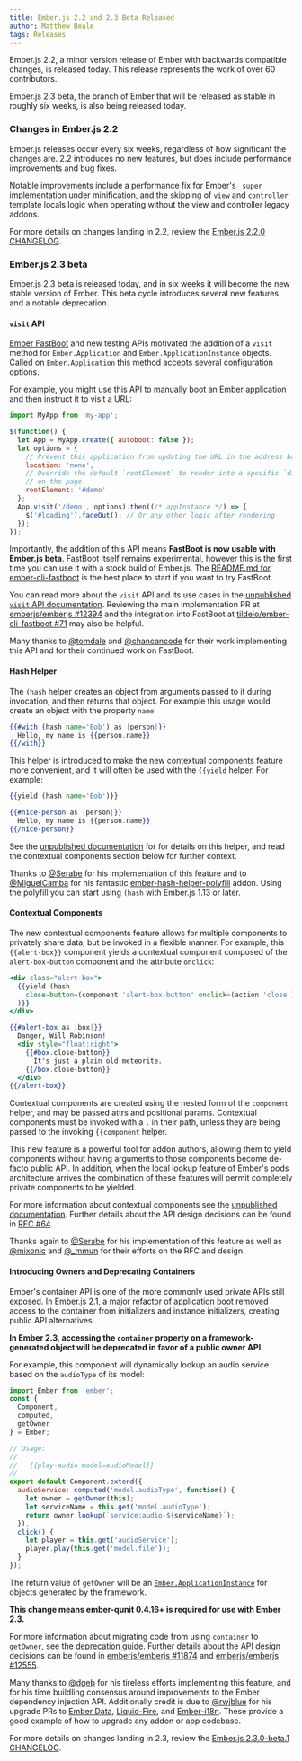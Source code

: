 ```yaml
---
title: Ember.js 2.2 and 2.3 Beta Released
author: Matthew Beale
tags: Releases
---
```


Ember.js 2.2, a minor version release of Ember with backwards compatible
changes, is released today. This release represents the work of over 60
contributors.

Ember.js 2.3 beta, the branch of Ember that will be released as stable in
roughly six weeks, is also being released today.

### Changes in Ember.js 2.2

Ember.js releases occur every six weeks, regardless of how significant the
changes are. 2.2 introduces no new features, but does include performance
improvements and bug fixes.

Notable improvements include a performance fix for Ember's `_super`
implementation under minification, and the skipping of `view` and `controller`
template locals logic when operating without the view and controller legacy
addons.

For more details on changes landing in 2.2, review the
[Ember.js 2.2.0 CHANGELOG](https://github.com/emberjs/ember.js/blob/v2.2.0/CHANGELOG.md).

### Ember.js 2.3 beta

Ember.js 2.3 beta is released today, and in six weeks it will become the
new stable version of Ember. This beta cycle introduces several new features
and a notable deprecation.

#### `visit` API

[Ember FastBoot](https://github.com/tildeio/ember-cli-fastboot) and new testing
APIs motivated the addition of a `visit` method for `Ember.Application` and
`Ember.ApplicationInstance` objects. Called on `Ember.Application` this
method accepts several configuration options.

For example, you might use this API to manually boot an Ember application
and then instruct it to visit a URL:

```js
import MyApp from 'my-app';

$(function() {
  let App = MyApp.create({ autoboot: false });
  let options = {
    // Prevent this application from updating the URL in the address bar
    location: 'none',
    // Override the default `rootElement` to render into a specific `div`
    // on the page
    rootElement: '#demo'
  };
  App.visit('/demo', options).then((/* appInstance */) => {
    $('#loading').fadeOut(); // Or any other logic after rendering
  });
});
```

Importantly, the addition of this API means **FastBoot
is now usable with Ember.js beta**. FastBoot itself remains experimental,
however this is the first time you can use it with a stock build of Ember.js.
The [README.md for ember-cli-fastboot](https://github.com/tildeio/ember-cli-fastboot)
is the best place to start if you want to try FastBoot.

You can read more about the `visit` API and its use cases in the [unpublished
`visit` API documentation](https://github.com/emberjs/ember.js/blob/0810d913f9d358e5d37d25a1efd2295ebaebc6e2/packages/ember-application/lib/system/application.js#L985-L1181).
Reviewing the main implementation PR at [emberjs/emberjs #12394](https://github.com/emberjs/ember.js/pull/12394) and the integration into FastBoot at
[tildeio/ember-cli-fastboot #71](https://github.com/tildeio/ember-cli-fastboot/pull/71)
may also be helpful.

Many thanks to [@tomdale](https://twitter.com/tomdale) and
[@chancancode](https://twitter.com/chancancode) for their work implementing
this API and for their continued work on FastBoot.

#### Hash Helper

The `(hash` helper creates an object from arguments passed to it during
invocation, and then returns that object. For example this usage would create an object with
the property `name`:

```handlebars
{{#with (hash name='Bob') as |person|}}
  Hello, my name is {{person.name}}
{{/with}}
```

This helper is introduced to make the new contextual components feature
more convenient, and it will often be used with the `{{yield` helper. For
example:

```app/templates/components/nice-person.hbs
{{yield (hash name='Bob')}}
```

```app/templates/index.hbs
{{#nice-person as |person|}}
  Hello, my name is {{person.name}}
{{/nice-person}}
```

See the [unpublished documentation](https://github.com/emberjs/ember.js/blob/04ec1c639e3ac7aa93ec24bf7fcf35e18c62fed6/packages/ember-htmlbars/lib/helpers/hash.js#L6-L31) for
for details on this helper, and read the contextual components section below
for further context.

Thanks to [@Serabe](https://twitter.com/serabe) for his implementation of this
feature and to [@MiguelCamba](https://twitter.com/MiguelCamba) for his fantastic
[ember-hash-helper-polyfill](https://github.com/cibernox/ember-hash-helper-polyfill)
addon. Using the polyfill you can start using `(hash` with Ember.js 1.13 or
later.

#### Contextual Components

The new contextual components feature allows for multiple components to
privately share data, but be invoked in a flexible manner. For example,
this `{{alert-box}}` component yields a contextual component composed
of the `alert-box-button` component and the attribute `onclick`:

```app/templates/components/alert-box.hbs
<div class="alert-box">
  {{yield (hash
    close-button=(component 'alert-box-button' onclick=(action 'close'))
  )}}
</div>
```

```app/templates/index.hbs
{{#alert-box as |box|}}
  Danger, Will Robinson!
  <div style="float:right">
    {{#box.close-button}}
      It's just a plain old meteorite.
    {{/box.close-button}}
  </div>
{{/alert-box}}
```

Contextual components are created using the nested form of the
`component` helper, and may be passed attrs and positional params. Contextual
components must be invoked with a `.` in their path, unless they are being
passed to the invoking `{{component` helper.

This new feature is a powerful tool for addon authors, allowing them to
yield components without having arguments to those components become de-facto
public API. In addition, when the local lookup feature of Ember's pods
architecture arrives the combination of these features will permit
completely private components to be yielded.

For more information about contextual components see the [unpublished
documentation](https://github.com/emberjs/ember.js/blob/04ec1c639e3ac7aa93ec24bf7fcf35e18c62fed6/packages/ember-htmlbars/lib/keywords/component.js#L52-L73). Further details about the API design decisions can be found in
[RFC #64](https://github.com/emberjs/rfcs/blob/master/text/0064-contextual-component-lookup.md).

Thanks again to [@Serabe](https://twitter.com/serabe) for his implementation
of this feature as well as [@mixonic](https://twitter.com/mixonic) and
[@\_mmun](https://twitter.com/_mmun) for their efforts on the RFC and design.

#### Introducing Owners and Deprecating Containers

Ember's container API is one of the more commonly used private APIs still
exposed. In Ember.js 2.1, a major refactor of application
boot removed access to the container from initializers and instance initializers,
creating public API alternatives.

**In Ember 2.3, accessing the `container` property on a framework-generated
object will be deprecated in favor of a public owner API.**

For example, this component will dynamically lookup an audio service based
on the `audioType` of its model:

```js
import Ember from 'ember';
const {
  Component,
  computed,
  getOwner
} = Ember;

// Usage:
//
//   {{play-audio model=audioModel}}
//
export default Component.extend({
  audioService: computed('model.audioType', function() {
    let owner = getOwner(this);
    let serviceName = this.get('model.audioType');
    return owner.lookup(`service:audio-${serviceName}`);
  }),
  click() {
    let player = this.get('audioService');
    player.play(this.get('model.file'));
  }
});
```

The return value of `getOwner` will be an [`Ember.ApplicationInstance`](http://emberjs.com/api/classes/Ember.ApplicationInstance.html)
for objects generated by the framework.

**This change means ember-qunit 0.4.16+ is required for use with Ember 2.3.**

For more information about migrating code from using `container` to `getOwner`,
see the [deprecation guide](http://emberjs.com/deprecations/v2.x/#toc_injected-container-access).
Further details about the API design decisions can be found in
[emberjs/emberjs #11874](https://github.com/emberjs/ember.js/pull/11874)
and [emberjs/emberjs #12555](https://github.com/emberjs/ember.js/issues/12555).

Many thanks to [@dgeb](https://twitter.com/dgeb) for his tireless efforts
implementing this feature, and for his time buildling consensus around
improvements to the Ember dependency injection API. Additionally credit is
due to [@rwjblue](https://twitter.com/rwjblue) for his upgrade PRs to
[Ember Data](https://github.com/emberjs/data/pull/3912), [Liquid-Fire](https://github.com/ef4/liquid-fire/pull/388), and [Ember-i18n](https://github.com/jamesarosen/ember-i18n/pull/336).
These provide a good example of how to upgrade any addon or app codebase.

For more details on changes landing in 2.3, review the
[Ember.js 2.3.0-beta.1 CHANGELOG](https://github.com/emberjs/ember.js/blob/v2.3.0-beta.1/CHANGELOG.md).
